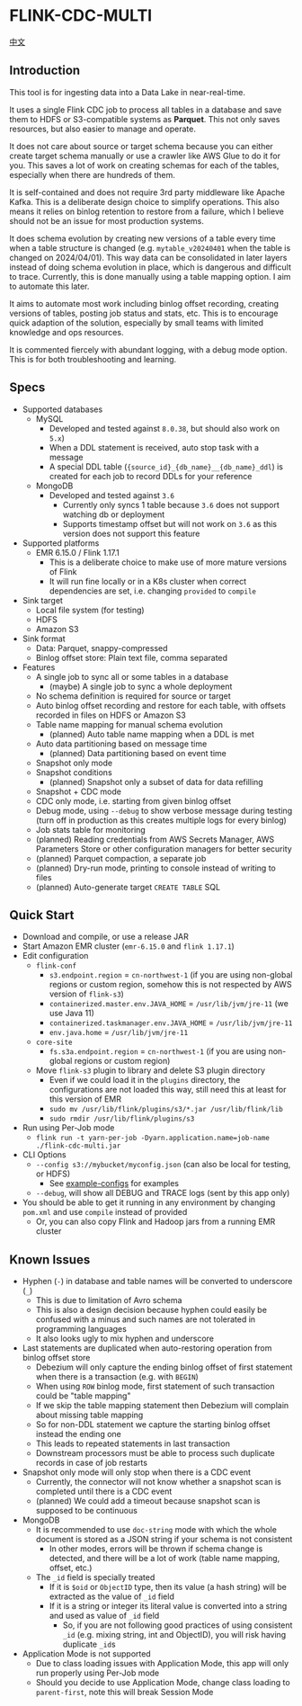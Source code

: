 # FLINK-CDC-MULTI

[中文](./README-zh.md)

## Introduction

This tool is for ingesting data into a Data Lake in near-real-time. 

It uses a single Flink CDC job to process all tables in a database and save them to HDFS or S3-compatible systems as **Parquet**. This not only saves resources, but also easier to manage and operate.

It does not care about source or target schema because you can either create target schema manually or use a crawler like AWS Glue to do it for you. This saves a lot of work on creating schemas for each of the tables, especially when there are hundreds of them.

It is self-contained and does not require 3rd party middleware like Apache Kafka. This is a deliberate design choice to simplify operations. This also means it relies on binlog retention to restore from a failure, which I believe should not be an issue for most production systems.

It does schema evolution by creating new versions of a table every time when a table structure is changed (e.g. `mytable_v20240401` when the table is changed on 2024/04/01). This way data can be consolidated in later layers instead of doing schema evolution in place, which is dangerous and difficult to trace. Currently, this is done manually using a table mapping option. I aim to automate this later.

It aims to automate most work including binlog offset recording, creating versions of tables, posting job status and stats, etc. This is to encourage quick adaption of the solution, especially by small teams with limited knowledge and ops resources.

It is commented fiercely with abundant logging, with a debug mode option. This is for both troubleshooting and learning.

## Specs

- Supported databases
  - MySQL
    - Developed and tested against `8.0.38`, but should also work on `5.x`)
    - When a DDL statement is received, auto stop task with a message
    - A special DDL table (`{source_id}_{db_name}__{db_name}_ddl`) is created for each job to record DDLs for your reference
  - MongoDB
    - Developed and tested against `3.6`
      - Currently only syncs 1 table because `3.6` does not support watching db or deployment
      - Supports timestamp offset but will not work on `3.6` as this version does not support this feature
- Supported platforms
  - EMR 6.15.0 / Flink 1.17.1
    - This is a deliberate choice to make use of more mature versions of Flink
    - It will run fine locally or in a K8s cluster when correct dependencies are set, i.e. changing `provided` to `compile`
- Sink target
  - Local file system (for testing)
  - HDFS
  - Amazon S3
- Sink format
  - Data: Parquet, snappy-compressed
  - Binlog offset store: Plain text file, comma separated
- Features
  - A single job to sync all or some tables in a database
    - (maybe) A single job to sync a whole deployment
  - No schema definition is required for source or target
  - Auto binlog offset recording and restore for each table, with offsets recorded in files on HDFS or Amazon S3
  - Table name mapping for manual schema evolution
    - (planned) Auto table name mapping when a DDL is met
  - Auto data partitioning based on message time
    - (planned) Data partitioning based on event time
  - Snapshot only mode
  - Snapshot conditions
    - (planned) Snapshot only a subset of data for data refilling
  - Snapshot + CDC mode
  - CDC only mode, i.e. starting from given binlog offset
  - Debug mode, using `--debug` to show verbose message during testing (turn off in production as this creates multiple logs for every binlog)
  - Job stats table for monitoring
  - (planned) Reading credentials from AWS Secrets Manager, AWS Parameters Store or other configuration managers for better security
  - (planned) Parquet compaction, a separate job
  - (planned) Dry-run mode, printing to console instead of writing to files
  - (planned) Auto-generate target `CREATE TABLE` SQL

## Quick Start

- Download and compile, or use a release JAR
- Start Amazon EMR cluster (`emr-6.15.0` and `flink 1.17.1`)
- Edit configuration
  - `flink-conf`
    - `s3.endpoint.region` = `cn-northwest-1` (if you are using non-global regions or custom region, somehow this is not respected by AWS version of `flink-s3`)
    - `containerized.master.env.JAVA_HOME` = `/usr/lib/jvm/jre-11` (we use Java 11)
    - `containerized.taskmanager.env.JAVA_HOME` = `/usr/lib/jvm/jre-11`
    - `env.java.home` = `/usr/lib/jvm/jre-11`
  - `core-site`
    - `fs.s3a.endpoint.region` = `cn-northwest-1` (if you are using non-global regions or custom region)
  - Move `flink-s3` plugin to library and delete S3 plugin directory
    - Even if we could load it in the `plugins` directory, the configurations are not loaded this way, still need this at least for this version of EMR 
    - `sudo mv /usr/lib/flink/plugins/s3/*.jar /usr/lib/flink/lib`
    - `sudo rmdir /usr/lib/flink/plugins/s3`
- Run using Per-Job mode
  - `flink run -t yarn-per-job -Dyarn.application.name=job-name ./flink-cdc-multi.jar`
- CLI Options
  - `--config s3://mybucket/myconfig.json` (can also be local for testing, or HDFS)
    - See [example-configs](/src/resources/example-configs) for examples
  - `--debug`, will show all DEBUG and TRACE logs (sent by this app only)
- You should be able to get it running in any environment by changing `pom.xml` and use `compile` instead of provided
  - Or, you can also copy Flink and Hadoop jars from a running EMR cluster

## Known Issues

- Hyphen (`-`) in database and table names will be converted to underscore (`_`)
  - This is due to limitation of Avro schema
  - This is also a design decision because hyphen could easily be confused with a minus and such names are not tolerated in programming languages
  - It also looks ugly to mix hyphen and underscore
- Last statements are duplicated when auto-restoring operation from binlog offset store
  - Debezium will only capture the ending binlog offset of first statement when there is a transaction (e.g. with `BEGIN`)
  - When using `ROW` binlog mode, first statement of such transaction could be "table mapping"
  - If we skip the table mapping statement then Debezium will complain about missing table mapping
  - So for non-DDL statement we capture the starting binlog offset instead the ending one
  - This leads to repeated statements in last transaction
  - Downstream processors must be able to process such duplicate records in case of job restarts
- Snapshot only mode will only stop when there is a CDC event
  - Currently, the connector will not know whether a snapshot scan is completed until there is a CDC event
  - (planned) We could add a timeout because snapshot scan is supposed to be continuous
- MongoDB
  - It is recommended to use `doc-string` mode with which the whole document is stored as a JSON string if your schema is not consistent
    - In other modes, errors will be thrown if schema change is detected, and there will be a lot of work (table name mapping, offset, etc.)
  - The `_id` field is specially treated
    - If it is `$oid` or `ObjectID` type, then its value (a hash string) will be extracted as the value of `_id` field
    - If it is a string or integer its literal value is converted into a string and used as value of `_id` field
      - So, if you are not following good practices of using consistent `_id` (e.g. mixing string, int and ObjectID), you will risk having duplicate `_id`s
- Application Mode is not supported
  - Due to class loading issues with Application Mode, this app will only run properly using Per-Job mode
  - Should you decide to use Application Mode, change class loading to `parent-first`, note this will break Session Mode
